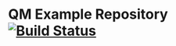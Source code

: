 QM Example Repository [![Build Status](https://travis-ci.org/wydler/qm-talk.png)](https://travis-ci.org/wydler/qm-talk)
=====================
